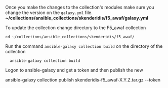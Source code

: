 Once you make the changes to the collection's modules make sure you change the version on the `galaxy.yml` file.
**~/collections/ansible_collections/skenderidis/f5_awaf/galaxy.yml**

To update the collection change directory to the F5_awaf collection
```
cd ~/collections/ansible_collections/skenderidis/f5_awaf/
```

Run the command `ansible-galaxy collection build` on the directory of the collection
```
  ansible-galaxy collection build
```

Logon to ansible-galaxy and get a token and then publish the new 

ansible-galaxy collection publish skenderidis-f5_awaf-X.Y.Z.tar.gz --token <token>

